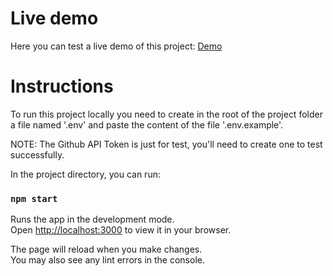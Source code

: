 # Live demo

Here you can test a live demo of this project: [Demo](https://bucolic-piroshki-2c4c7a.netlify.app/)

# Instructions

To run this project locally you need to create in the root of the project folder a file named '.env' and paste the content of the file '.env.example'.

NOTE: The Github API Token is just for test, you'll need to create one to test successfully.

In the project directory, you can run:

### `npm start`

Runs the app in the development mode.\
Open [http://localhost:3000](http://localhost:3000) to view it in your browser.

The page will reload when you make changes.\
You may also see any lint errors in the console.